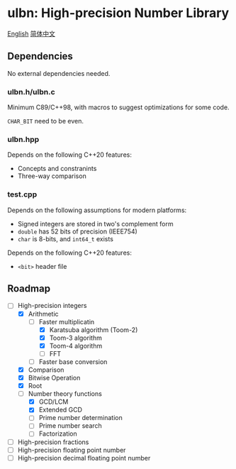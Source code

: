 # ulbn: High-precision Number Library

[English](./README.md) [简体中文](./README_zh_CN.md)

## Dependencies

No external dependencies needed.

### ulbn.h/ulbn.c

Minimum C89/C++98, with macros to suggest optimizations for some code.

`CHAR_BIT` need to be even.

### ulbn.hpp

Depends on the following C++20 features:

- Concepts and constranints
- Three-way comparison

### test.cpp

Depends on the following assumptions for modern platforms:

- Signed integers are stored in two's complement form
- `double` has 52 bits of precision (IEEE754)
- `char` is 8-bits, and `int64_t` exists

Depends on the following C++20 features:

- `<bit>` header file

## Roadmap

- [ ] High-precision integers
  - [x] Arithmetic
    - [ ] Faster multiplicatin
      - [x] Karatsuba algorithm (Toom-2)
      - [x] Toom-3 algorithm
      - [x] Toom-4 algorithm
      - [ ] FFT
    - [ ] Faster base conversion
  - [x] Comparison
  - [x] Bitwise Operation
  - [x] Root
  - [ ] Number theory functions
    - [x] GCD/LCM
    - [x] Extended GCD
    - [ ] Prime number determination
    - [ ] Prime number search
    - [ ] Factorization
- [ ] High-precision fractions
- [ ] High-precision floating point number
- [ ] High-precision decimal floating point number